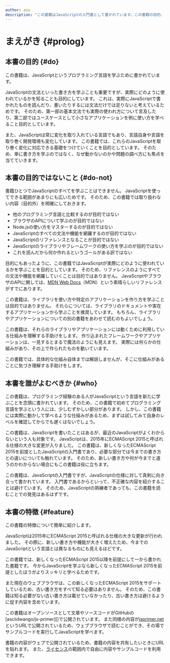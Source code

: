 ```yaml
---
author: azu
description: "この書籍はJavaScriptの入門書として書かれています。この書籍の目的、目的外としたこと、読者対象、書籍としての特徴について紹介します。"
---
```


# まえがき {#prolog}

## 本書の目的 {#do}

この書籍は、JavaScriptというプログラミング言語を学ぶために書かれています。

JavaScriptの文法といった書き方を学ぶことも重要ですが、実際にどのように使われているかを知ることも目的にしています。 これは、実際にJavaScriptで書かれたものを読んだり、書いたりするには文法だけでは足りないと考えているためです。 そのため、第一部の基本文法でも実際の使われ方について言及したり、第二部ではユースケースとして小さなアプリケーションを例に使い方を学べること目的としています。

また、JavaScriptは常に変化を取り入れている言語でもあり、言語自身や言語を取り巻く開発環境も変化しています。 この書籍では、これらのJavaScriptを取り巻く変化に対応できる基礎をつけていくことを目的としています。 そのため、単に書き方を学ぶのではなく、なぜ動かないのかや問題の調べ方にも焦点を当てていきます。

## 本書の目的ではないこと {#do-not}

書籍ひとつでJavaScriptのすべてを学ぶことはできません。 JavaScriptを使ってできる範囲があまりにも広いためです。 そのため、この書籍では取り扱わない内容（目的外）を明確にしておきます。

- 他のプログラミング言語と比較するのが目的ではない
- ブラウザのAPIについて学ぶのが目的ではない
- Node.jsの使い方をマスターするのが目的ではない
- JavaScriptのすべての文法や機能を網羅するのが目的ではない
- JavaScriptのリファレンスとなることが目的ではない
- JavaScriptのライブラリやフレームワークの使い方を学ぶのが目的ではない
- これを読んだから何か作れるというゴールがある訳ではない

目的にもあったように、この書籍ではJavaScriptが実際にどのように使われているかを学ぶことを目的としています。 そのため、リファレンスのようにすべての文法や機能を網羅していくことは目的ではありません。 JavaScriptやブラウザのAPIに関しては、[MDN Web Docs]（MDN）という素晴らしいリファレンスがすでにあります。

この書籍は、ライブラリを使い方や特定のアプリケーションを作り方を学ぶことは目的ではありません。 それらについては、ライブラリのドキュメントや実在するアプリケーションから学ぶことを推奨しています。 もちろん、ライブラリやアプリケーションについての別の書籍をあわせて読むのもよいでしょう。

この書籍は、それらのライブラリやアプリケーションには動くために利用している仕組みを理解する手助けをします。 作り込まれたフレームワークやアプリケーションは、一見するとまるで魔法のようにも見えます。 実際には何らかの仕組みがあり、その上で作られたものを動いています。

この書籍では、具体的な仕組み自体までは解説しませんが、そこに仕組みがあることに気づき理解する手助けをします。

## 本書を誰がよむべきか {#who}

この書籍は、プログラミング経験のある人がJavaScriptという言語を新たに学ぶことを念頭に書かれています。 そのため、この書籍で初めてプログラミング言語を学ぶという人には、少しむずかしい部分があります。 しかし、この書籍には実際に動かして学べるような仕組みがあるため、まずは試してみて自身のレベルを確認してからでも遅くはないでしょう。

この書籍は、JavaScriptを書いたことはあるが、最近のJavaScriptがよくわからないという人も対象です。 JavaScriptは、2015年にECMAScript 2015と呼ばれる仕様の大きな変更が入りました。 この書籍は、新しくなったECMAScript 2015を前提としたJavaScriptの入門書であり、必要な部分では今までの書き方との違いについても触れています。 そのため、新しい書き方や何が今までと違うのかわからない場合にもこの書籍は役に立ちます。

この書籍は、JavaScriptの入門書ですが、JavaScriptの仕様に対して真剣に向き合って書かれています。 入門書であるからといって、不正確な内容を紹介することは避けています。 そのため、JavaScriptの熟練者であっても、この書籍を読むことでの発見はあるはずです。

## 本書の特徴 {#feature}

この書籍の特徴について簡単に紹介します。

JavaScriptは2015年にECMAScript 2015と呼ばれる仕様の大きな更新が行われました。 その際に、新しい書き方や機能が大きく増えたため、今までのJavaScriptという言語とは異なるものにも見えるほどです。

この書籍では、新しくなったECMAScript 2015以降を前提にして一から書かれた書籍です。 今からJavaScriptを学ぶなら新しくなったECMAScript 2015を前提としたほうがよりスッキリと学べるためです。

また現在のウェブブラウザは、この新しくなったECMAScript 2015をサポートしているため、古い書き方をすべて知る必要はありません。 そのため、この書籍は知る必要がない古い書き方は載せていなかったり、古い書き方は避けるように促す内容を含めています。

この書籍はオープンソースとして文章やソースコードがGitHubの[asciidwango/js-primer][]で公開されています。 また同様の内容が[jsprimer.net]というURLで公開されているため、ウェブブラウザで読むことができ、その場でサンプルコードを実行してJavaScriptを学べます。

書籍の内容がウェブで公開されているため、書籍の内容を共有したいときにURLを貼れます。 また、[ライセンス]の範囲内で自由に内容やサンプルコードを利用できます。

[github:asciidwango/js-primer]: https://github.com/asciidwango/js-primer
[jsprimer.net]: https://jsprimer.net/
[mdn web docs]: https://developer.mozilla.org/ja/
[ライセンス]: https://github.com/asciidwango/js-primer/blob/master/LICENSE
